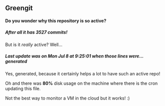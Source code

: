 ## Greengit

#### Do you wonder why this repository is so active?

##### After all it has 3527 commits!

But is it *really* active? Well...

##### Last update was on Mon Jul 8 at 9:25:01 when those lines were... generated

Yes, generated, because it certainly helps a lot to have such an active repo!

Oh and there was **80%** disk usage on the machine
where there is the cron updating this file.

Not the best way to monitor a VM in the cloud but it works! :)
